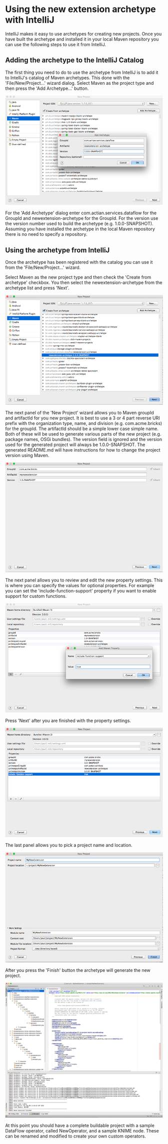 # Using the new extension archetype with IntelliJ

IntelliJ makes it easy to use archetypes for creating new projects.   Once you have built the archetype and installed
it in your local Maven repository you can use the following steps to use it from IntelliJ.

## Adding the archetype to the IntelliJ Catalog

The first thing you need to do to use the archetype from IntelliJ is to add it to IntelliJ's catalog of Maven archetypes.
This done with the 'File/New/Project...' wizard dialog.  Select Maven as the project type and then press the 'Add Archetype...'
button.


![Add Archetype](https://raw.githubusercontent.com/ActianCorp/df-newextension-archetype/master/examples/IntelliJ/step1.png)

For the 'Add Archetype' dialog enter com.actian.services.dataflow for the GroupId and newextension-archetype for the
GroupId.  For the version use the version number used to build the archetype (e.g. 1.0.0-SNAPSHOT).  Assuming
you have installed the archetype in the local Maven repository there is no need to specify a repository.

## Using the archetype from IntelliJ

Once the archetype has been registered with the catalog you can use it from the 'File/New/Project...' wizard.

Select Maven as the new project type and then check the 'Create from archetype' checkbox.   You then select the
newextension-archetype from the archetype list and press 'Next'.

![Create from Archetype](https://raw.githubusercontent.com/ActianCorp/df-newextension-archetype/master/examples/IntelliJ/step2.png)

The next panel of the 'New Project' wizard allows you to Maven groupId and artifactId for you new project.   It is best
to use a 3 or 4 part reverse URI prefix with the organization type, name, and division (e.g. com.acme.bricks) for the
groupId.  The artifactId should be a simple lower case simple name.   Both of these will be used to generate various
parts of the new project (e.g. package names, OSGi bundles).  The version field is ignored and the version used for
the generated project will always be 1.0.0-SNAPSHOT.  The generated README.md will have instructions for how to change
the project version using Maven.

![New Project](https://raw.githubusercontent.com/ActianCorp/df-newextension-archetype/master/examples/IntelliJ/step3.png)

The next panel allows you to review and edit the new property settings.  This is where you can specify the values for
optional properties.  For example you can set the 'include-function-support' property if you want to enable support
for custom functions.

![Add Maven Property](https://raw.githubusercontent.com/ActianCorp/df-newextension-archetype/master/examples/IntelliJ/step4.png)

Press 'Next' after you are finished with the property settings.

![New Project 2](https://raw.githubusercontent.com/ActianCorp/df-newextension-archetype/master/examples/IntelliJ/step5.png)

The last panel allows you to pick a project name and location.

![New Project 3](https://raw.githubusercontent.com/ActianCorp/df-newextension-archetype/master/examples/IntelliJ/step6.png)

After you press the 'Finish' button the archetype will generate the new project.

![Generated Project](https://raw.githubusercontent.com/ActianCorp/df-newextension-archetype/master/examples/IntelliJ/step7.png)

At this point you should have a complete buildable project with a sample DataFlow operator, called NewOperator, and a
sample KNIME node.   These can be renamed and modified to create your own custom operators.